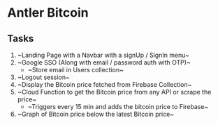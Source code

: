 # Antler Bitcoin

## Tasks

1. ~Landing Page with a Navbar with a signUp / SignIn menu~
2. ~Google SSO (Along with email / password auth with OTP)~
    - ~Store email in Users collection~
3. ~Logout session~
4. ~Display the Bitcoin price fetched from Firebase Collection~
5. ~Cloud Function to get the Bitcoin price from any API or scrape the price~
    - ~Triggers every 15 min and adds the bitcoin price to Firebase~
6. ~Graph of Bitcoin price below the latest Bitcoin price~
